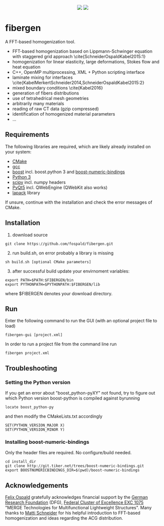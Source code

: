 <p align="center">
  <a href="LICENSE" alt="GPLv3 license"><img src="https://img.shields.io/badge/license-GPLv3-brightgreen.svg" /></a>
  <a href="#" alt="no warranty"><img src="https://img.shields.io/badge/warranty-no-red.svg" /></a>
</p>

# fibergen

A FFT-based homogenization tool.

* FFT-based homogenization based on Lippmann-Schwinger equation with staggered grid approach \cite{SchneiderOspaldKabel2015:1}
* homogenization for linear elasticity, large deformations, Stokes flow and heat equation
* C++, OpenMP multiprocessing, XML + Python scripting interface
* laminate mixing for interfaces \cite{KabelMerkertSchneider2014,SchneiderOspaldKabel2015:2}
* mixed boundary conditions \cite{Kabel2016}
* generation of fibers distributions
* use of tetrahedrical mesh geometries
* arbitrarily many materials
* reading of raw CT data (gzip compressed)
* identification of homogenized material parameters
* ...


## Requirements

The following libraries are required, which are likely already installed on your system:
* [CMake](https://cmake.org/)
* [gcc](https://gcc.gnu.org/)
* [boost](https://www.boost.org/) incl. boost.python 3 and [boost-numeric-bindings](https://mathema.tician.de/software/boost-numeric-bindings/)
* [Python 3](https://www.python.org/)
* [scipy](https://www.scipy.org/) incl. numpy headers
* [PyQt5](https://www.riverbankcomputing.com/software/pyqt/download5) incl. QWebEngine (QWebKit also works)
* [lapack](www.netlib.org/lapack/) library

If unsure, continue with the installation and check the error messages of CMake.


## Installation

1. download source
```
git clone https://github.com/fospald/fibergen.git
```
2. run build.sh, on error probably a library is missing
```
sh build.sh [optional CMake parameters]
```
3. after successful build update your envirnoment variables:
```
export PATH=$PATH:$FIBERGEN/bin
export PYTHONPATH=$PYTHONPATH:$FIBERGEN/lib
```
where $FIBERGEN denotes your download directory.


## Run

Enter the following command to run the GUI (with an optional project file to load)
```
fibergen-gui [project.xml]
```
In order to run a project file from the command line run
```
fibergen project.xml
```

## Troubleshooting

### Setting the Python version

If you get an error about "boost_python-pyXY" not found, try to figure out which Python version boost-python is compiled against byrunning
```
locate boost_python-py
```
and then modify the CMakeLists.txt accordingly
```
SET(PYTHON_VERSION_MAJOR X)
SET(PYTHON_VERSION_MINOR Y)
```

### Installing boost-numeric-bindings

Only the header files are required. No configure/build needed.
```
cd install_dir
git clone http://git.tiker.net/trees/boost-numeric-bindings.git
export BOOSTNUMERICBINDINGS_DIR=$(pwd)/boost-numeric-bindings
```

## Acknowledgements

[Felix Ospald](https://www.tu-chemnitz.de/mathematik/part_dgl/people/ospald) gratefully acknowledges financial support by the [German Research Foundation](http://www.dfg.de/en/) (DFG), [Federal Cluster of Excellence EXC 1075](https://www.tu-chemnitz.de/MERGE/) "MERGE Technologies for Multifunctional Lightweight Structures". Many thanks to [Matti Schneider](https://www.itm.kit.edu/cm/287_3957.php) for his helpful introduction to FFT-based homogenization and ideas regarding the ACG distribution.

